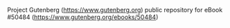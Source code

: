 Project Gutenberg (https://www.gutenberg.org) public repository for
eBook #50484 (https://www.gutenberg.org/ebooks/50484)

